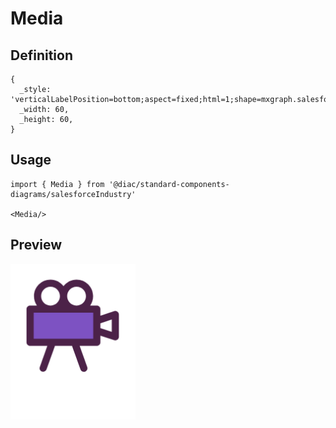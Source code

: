 # Media

## Definition

```
{
  _style: 'verticalLabelPosition=bottom;aspect=fixed;html=1;shape=mxgraph.salesforce.media;',
  _width: 60,
  _height: 60,
}
```

## Usage

```
import { Media } from '@diac/standard-components-diagrams/salesforceIndustry'

<Media/>
```

## Preview

<img src="./media.png" width="200"/>
